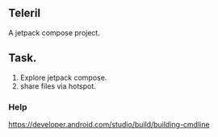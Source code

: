 ## Teleril

A jetpack compose project.

## Task. 
1. Explore jetpack compose.
2. share files via hotspot.

### Help
https://developer.android.com/studio/build/building-cmdline
